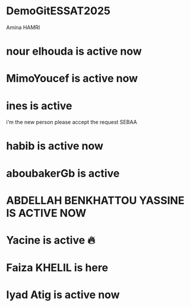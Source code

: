 # DemoGitESSAT2025
Amina HAMRI
# nour elhouda is active now
# MimoYoucef is active now
# ines is active
i'm the new person 
please accept the request SEBAA
# habib is active now
# aboubakerGb is active
# ABDELLAH BENKHATTOU YASSINE IS ACTIVE NOW 
# Yacine is active 🔥
# Faiza KHELIL is here
# Iyad Atig is active now
